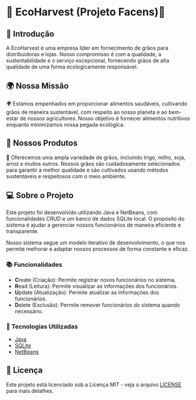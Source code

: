 # 🌾 EcoHarvest (Projeto Facens)🌾

## 📝 Introdução 

A EcoHarvest é uma empresa líder em fornecimento de grãos para distribuidoras e lojas. Nosso compromisso é com a qualidade, a sustentabilidade e o serviço excepcional, fornecendo grãos de alta qualidade de uma forma ecologicamente responsável.

## 🌍 Nossa Missão

🌍 Estamos empenhados em proporcionar alimentos saudáveis, cultivando grãos de maneira sustentável, com respeito ao nosso planeta e ao bem-estar de nossos agricultores. Nosso objetivo é fornecer alimentos nutritivos enquanto minimizamos nossa pegada ecológica.

## 🌿 Nossos Produtos 

🌿 Oferecemos uma ampla variedade de grãos, incluindo trigo, milho, soja, arroz e muitos outros. Nossos grãos são cuidadosamente selecionados para garantir a melhor qualidade e são cultivados usando métodos sustentáveis e respeitosos com o meio ambiente.

## 💻 Sobre o Projeto

Este projeto foi desenvolvido utilizando Java e NetBeans, com funcionalidades CRUD e um banco de dados SQLite local. O propósito do sistema é ajudar a gerenciar nossos funcionários de maneira eficiente e transparente. 

Nosso sistema segue um modelo iterativo de desenvolvimento, o que nos permite melhorar e adaptar nossos processos de forma constante e eficaz. 

### 📚 Funcionalidades

- **C**reate (Criação): Permite registrar novos funcionários no sistema.
- **R**ead (Leitura): Permite visualizar as informações dos funcionários.
- **U**pdate (Atualização): Permite atualizar as informações dos funcionários.
- **D**elete (Exclusão): Permite remover funcionários do sistema quando necessário.

### 🧰 Tecnologias Utilizadas

- [Java](https://www.java.com)
- [SQLite](https://www.sqlite.org)
- [NetBeans](https://netbeans.apache.org)

## 📄 Licença

Este projeto está licenciado sob a Licença MIT - veja o arquivo [LICENSE](LICENSE) para mais detalhes.

